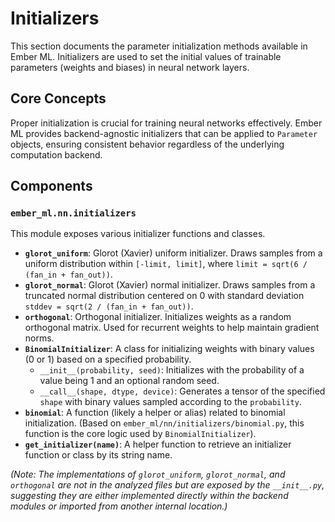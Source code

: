 # Initializers

This section documents the parameter initialization methods available in Ember ML. Initializers are used to set the initial values of trainable parameters (weights and biases) in neural network layers.

## Core Concepts

Proper initialization is crucial for training neural networks effectively. Ember ML provides backend-agnostic initializers that can be applied to `Parameter` objects, ensuring consistent behavior regardless of the underlying computation backend.

## Components

### `ember_ml.nn.initializers`

This module exposes various initializer functions and classes.

*   **`glorot_uniform`**: Glorot (Xavier) uniform initializer. Draws samples from a uniform distribution within `[-limit, limit]`, where `limit = sqrt(6 / (fan_in + fan_out))`.
*   **`glorot_normal`**: Glorot (Xavier) normal initializer. Draws samples from a truncated normal distribution centered on 0 with standard deviation `stddev = sqrt(2 / (fan_in + fan_out))`.
*   **`orthogonal`**: Orthogonal initializer. Initializes weights as a random orthogonal matrix. Used for recurrent weights to help maintain gradient norms.
*   **`BinomialInitializer`**: A class for initializing weights with binary values (0 or 1) based on a specified probability.
    *   `__init__(probability, seed)`: Initializes with the probability of a value being 1 and an optional random seed.
    *   `__call__(shape, dtype, device)`: Generates a tensor of the specified `shape` with binary values sampled according to the `probability`.
*   **`binomial`**: A function (likely a helper or alias) related to binomial initialization. (Based on `ember_ml/nn/initializers/binomial.py`, this function is the core logic used by `BinomialInitializer`).
*   **`get_initializer(name)`**: A helper function to retrieve an initializer function or class by its string name.

*(Note: The implementations of `glorot_uniform`, `glorot_normal`, and `orthogonal` are not in the analyzed files but are exposed by the `__init__.py`, suggesting they are either implemented directly within the backend modules or imported from another internal location.)*